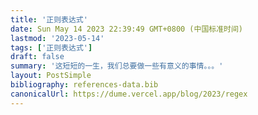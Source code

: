 ```yaml
---
title: '正则表达式'
date: Sun May 14 2023 22:39:49 GMT+0800 (中国标准时间)
lastmod: '2023-05-14'
tags: ['正则表达式']
draft: false
summary: '这短短的一生，我们总要做一些有意义的事情。。。'
layout: PostSimple
bibliography: references-data.bib
canonicalUrl: https://dume.vercel.app/blog/2023/regex
---
```

